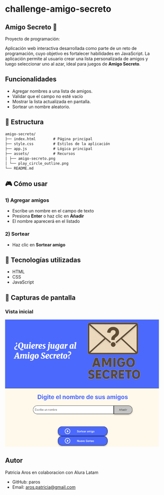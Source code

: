 # challenge-amigo-secreto 
## Amigo Secreto 🎁
Proyecto de programación:

Aplicación web interactiva desarrollada como parte de un reto de programación, cuyo objetivo es fortalecer habilidades en JavaScript. 
La aplicación permite al usuario crear una lista personalizada de amigos y luego seleccionar uno al azar, ideal para juegos de **Amigo Secreto**.


## Funcionalidades
- Agregar nombres a una lista de amigos.
- Validar que el campo no esté vacío
- Mostrar la lista actualizada en pantalla.
- Sortear un nombre aleatorio.

## 📁 Estructura

    amigo-secreto/
    ├── index.html        # Página principal
    ├── style.css         # Estilos de la aplicación
    ├── app.js            # Lógica principal
    ├── assets/           # Recursos
    │ ├── amigo-secreto.png
    │ └── play_circle_outline.png
    └── README.md    

## 🎮 Cómo usar

### 1) Agregar amigos
- Escribe un nombre en el campo de texto
- Presiona **Enter** o haz clic en **Añadir**
- El nombre aparecerá en el listado

### 2) Sortear
- Haz clic en **Sortear amigo**


## 📌 Tecnologías utilizadas
- HTML
- CSS
- JavaScript

## 📸 Capturas de pantalla

### Vista inicial
![Vista inicial](assets/captura-inicial.png)

## Autor
Patricia Aros en colaboracion con Alura Latam 
- GitHub: paros
- Email: aros.patricia@gmail.com
